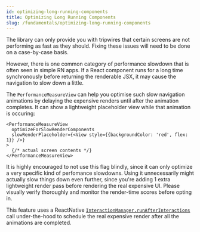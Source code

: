 ```yaml
---
id: optimizing-long-running-components
title: Optimizing Long Running Components
slug: /fundamentals/optimizing-long-running-components
---
```


The library can only provide you with tripwires that certain screens are not performing as fast as they should. Fixing these issues will need to be done on a case-by-case basis.

However, there is one common category of performance slowdown that is often seen in simple RN apps. If a React component runs for a long time synchronously before returning the renderable JSX, it may cause the navigation to slow down a little.

The `PerformanceMeasureView` can help you optimise such slow navigation animations by delaying the expensive renders until after the animation completes. It can show a lightweight placeholder view while that animation is occuring:

```tsx
<PerformanceMeasureView
  optimizeForSlowRenderComponents
  slowRenderPlaceholder={<View style={{backgroundColor: 'red', flex: 1}} />}
>
  {/* actual screen contents */}
</PerformanceMeasureView>
```

It is highly encouraged to not use this flag blindly, since it can only optimize a very specific kind of perfomance slowdowns. Using it unnecessarily might actually slow things down even further, since you're adding 1 extra lightweight render pass before rendering the real expensive UI. Please visually verify thoroughly and monitor the render-time scores before opting in.

This feature uses a ReactNative [`InteractionManager.runAfterInteractions`](https://reactnative.dev/docs/interactionmanager) call under-the-hood to schedule the real expensive render after all the animations are completed.
